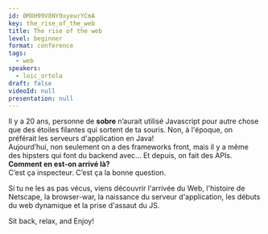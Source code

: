 ```yaml
---
id: 0MXH99V8NY9xyeurYCmA
key: the_rise_of_the_web
title: The rise of the web
level: beginner
format: conference
tags:
  - web
speakers:
  - loic_ortola
draft: false
videoId: null
presentation: null
---
```

Il y a 20 ans, personne de **sobre** n’aurait utilisé Javascript pour autre chose que des étoiles filantes qui sortent de ta souris. Non, à l'époque, on préférait les serveurs d'application en Java!  
Aujourd’hui, non seulement on a des frameworks front, mais il y a même des hipsters qui font du backend avec... Et depuis, on fait des APIs.  
**Comment en est-on arrivé là?**  
C’est ça inspecteur. C’est ça la bonne question.

Si tu ne les as pas vécus, viens découvrir l'arrivée du Web, l'histoire de Netscape, la browser-war, la naissance du serveur d'application, les débuts du web dynamique et la prise d'assaut du JS.

Sit back, relax, and Enjoy!